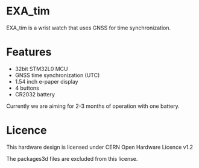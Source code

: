 # EXA_tim

EXA_tim is a wrist watch that uses GNSS for time synchronization.

# Features

 - 32bit STM32L0 MCU
 - GNSS time synchronization (UTC)
 - 1.54 inch e-paper display
 - 4 buttons
 - CR2032 battery

 Currently we are aiming for 2-3 months of operation with one battery.

 # Licence

 This hardware design is licensed under CERN Open Hardware Licence v1.2

 The packages3d files are excluded from this license.